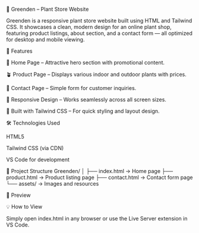 🌿 Greenden – Plant Store Website

Greenden is a responsive plant store website built using HTML and Tailwind CSS. It showcases a clean, modern design for an online plant shop, featuring product listings, about section, and a contact form — all optimized for desktop and mobile viewing.

🚀 Features

🌱 Home Page – Attractive hero section with promotional content.

🪴 Product Page – Displays various indoor and outdoor plants with prices.

💬 Contact Page – Simple form for customer inquiries.

📱 Responsive Design – Works seamlessly across all screen sizes.

🎨 Built with Tailwind CSS – For quick styling and layout design.

🛠️ Technologies Used

HTML5

Tailwind CSS (via CDN)

VS Code for development

📂 Project Structure Greenden/ │ ├── index.html → Home page
├── product.html → Product listing page
├── contact.html → Contact form page
└── assets/ → Images and resources

📸 Preview

💡 How to View

Simply open index.html in any browser or use the Live Server extension in VS Code.
